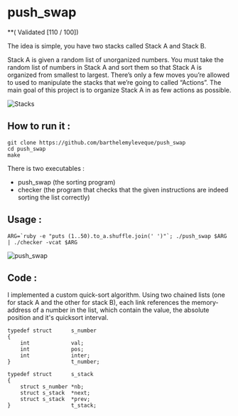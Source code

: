 # push_swap

**( Validated [110 / 100])

The idea is simple, you have two stacks called Stack A and Stack B. 

Stack A is given a random list of unorganized numbers. You must take the random list of numbers in Stack A and sort them so that Stack A is organized from smallest to largest. 
There’s only a few moves you’re allowed to used to manipulate the stacks that we’re going to called “Actions”. 
The main goal of this project is to organize Stack A in as few actions as possible.

![Stacks](https://miro.medium.com/max/1054/1*rXKk8juFHQaLzI-uJyEVog.png)

## How to run it :

```
git clone https://github.com/barthelemyleveque/push_swap
cd push_swap
make
```

There is two executables :
* push_swap (the sorting program)
* checker (the program that checks that the given instructions are indeed sorting the list correctly)

## Usage :

```ARG=`ruby -e "puts (1..50).to_a.shuffle.join(' ')"`; ./push_swap $ARG | ./checker -vcat $ARG```

![push_swap](http://g.recordit.co/KhRnkDKhlX.gif)

## Code :

I implemented a custom quick-sort algorithm. Using two chained lists (one for stack A and the other for stack B), each link references the memory-address of a number in the list, which contain the value, the absolute position and it's quicksort interval.

```
typedef struct		s_number
{
	int				val;
	int				pos;
	int				inter;
}					t_number;

typedef struct		s_stack
{
	struct s_number	*nb;
	struct s_stack	*next;
	struct s_stack	*prev;
}					t_stack;

```

